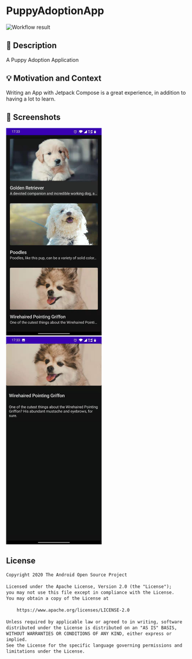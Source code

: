 # PuppyAdoptionApp

![Workflow result](https://github.com/luckerbai/PuppyAdoptionApp/workflows/Check/badge.svg)


## :scroll: Description
A Puppy Adoption Application


## :bulb: Motivation and Context
Writing an App with Jetpack Compose is a great experience, in addition to having a lot to learn.


## :camera_flash: Screenshots
<img src="/results/screenshot_1.png" width="260">&emsp;<img src="/results/screenshot_2.png" width="260">

## License
```
Copyright 2020 The Android Open Source Project

Licensed under the Apache License, Version 2.0 (the "License");
you may not use this file except in compliance with the License.
You may obtain a copy of the License at

    https://www.apache.org/licenses/LICENSE-2.0

Unless required by applicable law or agreed to in writing, software
distributed under the License is distributed on an "AS IS" BASIS,
WITHOUT WARRANTIES OR CONDITIONS OF ANY KIND, either express or implied.
See the License for the specific language governing permissions and
limitations under the License.
```